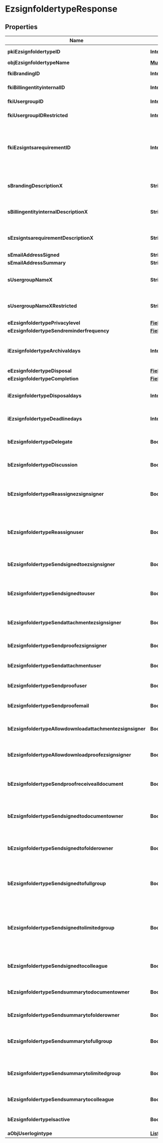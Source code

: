 

# EzsignfoldertypeResponse

## Properties

Name | Type | Description | Notes
------------ | ------------- | ------------- | -------------
**pkiEzsignfoldertypeID** | **Integer** | The unique ID of the Ezsignfoldertype. | 
**objEzsignfoldertypeName** | [**MultilingualEzsignfoldertypeName**](MultilingualEzsignfoldertypeName.md) |  | 
**fkiBrandingID** | **Integer** | The unique ID of the Branding | 
**fkiBillingentityinternalID** | **Integer** | The unique ID of the Billingentityinternal. |  [optional]
**fkiUsergroupID** | **Integer** | The unique ID of the Usergroup |  [optional]
**fkiUsergroupIDRestricted** | **Integer** | The unique ID of the Usergroup |  [optional]
**fkiEzsigntsarequirementID** | **Integer** | The unique ID of the Ezsigntsarequirement.  Determine if a Time Stamping Authority should add a timestamp on each of the signature. Valid values:  |Value|Description| |-|-| |1|No. TSA Timestamping will requested. This will make all signatures a lot faster since no round-trip to the TSA server will be required. Timestamping will be made using eZsign server&#39;s time.| |2|Best effort. Timestamping from a Time Stamping Authority will be requested but is not mandatory. In the very improbable case it cannot be completed, the timestamping will be made using eZsign server&#39;s time. **Additional fee applies**| |3|Mandatory. Timestamping from a Time Stamping Authority will be requested and is mandatory. In the very improbable case it cannot be completed, the signature will fail and the user will be asked to retry. **Additional fee applies**| |  [optional]
**sBrandingDescriptionX** | **String** | The Description of the Branding in the language of the requester | 
**sBillingentityinternalDescriptionX** | **String** | The description of the Billingentityinternal in the language of the requester |  [optional]
**sEzsigntsarequirementDescriptionX** | **String** | The description of the Ezsigntsarequirement in the language of the requester |  [optional]
**sEmailAddressSigned** | **String** | The email address. |  [optional]
**sEmailAddressSummary** | **String** | The email address. |  [optional]
**sUsergroupNameX** | **String** | The Name of the Usergroup in the language of the requester |  [optional]
**sUsergroupNameXRestricted** | **String** | The Name of the Usergroup in the language of the requester |  [optional]
**eEzsignfoldertypePrivacylevel** | [**FieldEEzsignfoldertypePrivacylevel**](FieldEEzsignfoldertypePrivacylevel.md) |  | 
**eEzsignfoldertypeSendreminderfrequency** | [**FieldEEzsignfoldertypeSendreminderfrequency**](FieldEEzsignfoldertypeSendreminderfrequency.md) |  |  [optional]
**iEzsignfoldertypeArchivaldays** | **Integer** | The number of days before the archival of Ezsignfolders created using this Ezsignfoldertype | 
**eEzsignfoldertypeDisposal** | [**FieldEEzsignfoldertypeDisposal**](FieldEEzsignfoldertypeDisposal.md) |  | 
**eEzsignfoldertypeCompletion** | [**FieldEEzsignfoldertypeCompletion**](FieldEEzsignfoldertypeCompletion.md) |  | 
**iEzsignfoldertypeDisposaldays** | **Integer** | The number of days after the archival before the disposal of the Ezsignfolder |  [optional]
**iEzsignfoldertypeDeadlinedays** | **Integer** | The number of days to get all Ezsignsignatures | 
**bEzsignfoldertypeDelegate** | **Boolean** | Wheter if delegation of signature is allowed to another user or not |  [optional]
**bEzsignfoldertypeDiscussion** | **Boolean** | Wheter if creating a new Discussion is allowed or not |  [optional]
**bEzsignfoldertypeReassignezsignsigner** | **Boolean** | Wheter if Reassignment of signature is allowed by a signatory to another signatory or not |  [optional]
**bEzsignfoldertypeReassignuser** | **Boolean** | Wheter if Reassignment of signature is allowed by a user to a signatory or another user or not |  [optional]
**bEzsignfoldertypeSendsignedtoezsignsigner** | **Boolean** | Whether we send an email to Ezsignsigner  when document is completed |  [optional]
**bEzsignfoldertypeSendsignedtouser** | **Boolean** | Whether we send an email to User who signed when document is completed |  [optional]
**bEzsignfoldertypeSendattachmentezsignsigner** | **Boolean** | Whether we send the Ezsigndocument in the email to Ezsignsigner |  [optional]
**bEzsignfoldertypeSendproofezsignsigner** | **Boolean** | Whether we send the proof in the email to Ezsignsigner |  [optional]
**bEzsignfoldertypeSendattachmentuser** | **Boolean** | Whether we send the Ezsigndocument in the email to User |  [optional]
**bEzsignfoldertypeSendproofuser** | **Boolean** | Whether we send the proof in the email to User |  [optional]
**bEzsignfoldertypeSendproofemail** | **Boolean** | Whether we send the proof in the email to external recipient |  [optional]
**bEzsignfoldertypeAllowdownloadattachmentezsignsigner** | **Boolean** | Whether we allow the Ezsigndocument to be downloaded by an Ezsignsigner |  [optional]
**bEzsignfoldertypeAllowdownloadproofezsignsigner** | **Boolean** | Whether we allow the proof to be downloaded by an Ezsignsigner |  [optional]
**bEzsignfoldertypeSendproofreceivealldocument** | **Boolean** | Whether we send the proof to user and Ezsignsigner who receive all documents. |  [optional]
**bEzsignfoldertypeSendsignedtodocumentowner** | **Boolean** | Whether we send the signed Ezsigndocument to the Ezsigndocument&#39;s owner | 
**bEzsignfoldertypeSendsignedtofolderowner** | **Boolean** | Whether we send the signed Ezsigndocument to the Ezsignfolder&#39;s owner | 
**bEzsignfoldertypeSendsignedtofullgroup** | **Boolean** | Whether we send the signed Ezsigndocument to the Usergroup that has acces to all Ezsignfolders |  [optional]
**bEzsignfoldertypeSendsignedtolimitedgroup** | **Boolean** | THIS FIELD WILL BE DELETED. Whether we send the signed Ezsigndocument to the Usergroup that has acces to only their own Ezsignfolders |  [optional]
**bEzsignfoldertypeSendsignedtocolleague** | **Boolean** | Whether we send the signed Ezsigndocument to the colleagues | 
**bEzsignfoldertypeSendsummarytodocumentowner** | **Boolean** | Whether we send the summary to the Ezsigndocument&#39;s owner | 
**bEzsignfoldertypeSendsummarytofolderowner** | **Boolean** | Whether we send the summary to the Ezsignfolder&#39;s owner | 
**bEzsignfoldertypeSendsummarytofullgroup** | **Boolean** | Whether we send the summary to the Usergroup that has acces to all Ezsignfolders |  [optional]
**bEzsignfoldertypeSendsummarytolimitedgroup** | **Boolean** | Whether we send the summary to the Usergroup that has acces to only their own Ezsignfolders |  [optional]
**bEzsignfoldertypeSendsummarytocolleague** | **Boolean** | Whether we send the summary to the colleagues | 
**bEzsignfoldertypeIsactive** | **Boolean** | Whether the Ezsignfoldertype is active or not | 
**aObjUserlogintype** | [**List&lt;UserlogintypeResponse&gt;**](UserlogintypeResponse.md) |  | 




